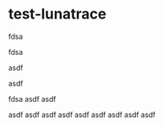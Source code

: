 # test-lunatrace
fdsa

fdsa

asdf

asdf

fdsa
asdf
asdf

asdf
asdf
asdf
asdf
asdf
asdf
asdf
asdf
asdf
